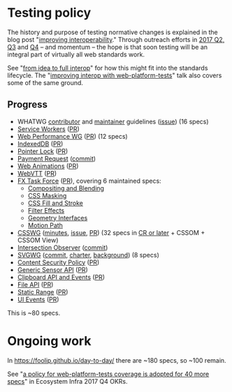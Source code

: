 # Testing policy

The history and purpose of testing normative changes is explained in the blog post "[improving interoperability](https://blog.whatwg.org/improving-interoperability)." Through outreach efforts in [2017 Q2, Q3](https://docs.google.com/document/d/1aRpnNQ7Zz_-N9ngdcjQXNjlE1NblppN7lCQwGdxRLlc/edit?usp=sharing) and [Q4](https://docs.google.com/document/d/1GZquS8Jra47E5hIMH2ObOb_7oQFgk8f9MptUAjF0LFI/edit?usp=sharing) – and momentum – the hope is that soon testing will be an integral part of virtually all web standards work.

See "[from idea to full interop](lifecycle.md)" for how this might fit into the standards lifecycle. The "[improving interop with web-platform-tests](https://webengineshackfest.org/#portfolio)" talk also covers some of the same ground.

## Progress
 * WHATWG [contributor](https://github.com/whatwg/meta/blob/master/CONTRIBUTING.md#tests) and [maintainer](https://github.com/whatwg/meta/blob/master/TEAM.md) guidelines ([issue](https://github.com/whatwg/html/issues/1849)) (16 specs)
 * [Service Workers](https://github.com/w3c/ServiceWorker/blob/master/CONTRIBUTING.md) ([PR](https://github.com/w3c/ServiceWorker/pull/1131))
 * [Web Performance WG](https://github.com/w3c/web-performance/blob/gh-pages/CONTRIBUTING.md#test-driven) ([PR](https://github.com/w3c/web-performance/pull/17)) (12 specs)
 * [IndexedDB](https://github.com/w3c/IndexedDB/blob/master/CONTRIBUTING.md#tests) ([PR](https://github.com/w3c/IndexedDB/pull/200))
 * [Pointer Lock](https://github.com/w3c/pointerlock/blob/gh-pages/CONTRIBUTING.md#tests) ([PR](https://github.com/w3c/pointerlock/pull/20))
 * [Payment Request](https://github.com/w3c/payment-request/blob/gh-pages/test-plan.md) ([commit](https://github.com/w3c/payment-request/commit/139f8b3e2779aadb0a5e4f88c77600dc40405a7a#diff-6684f7304df8a395938c0636514a7461))
 * [Web Animations](https://github.com/w3c/web-animations/blob/master/CONTRIBUTING.md#tests) ([PR](https://github.com/w3c/web-animations/pull/194))
 * [WebVTT](https://github.com/w3c/webvtt/blob/gh-pages/CONTRIBUTING.md#tests) ([PR](https://github.com/w3c/webvtt/pull/357))
 * [FX Task Force](https://github.com/w3c/fxtf-drafts/blob/master/CONTRIBUTING.md#tests) ([PR](https://github.com/w3c/fxtf-drafts/pull/215)), covering 6 maintained specs:
   * [Compositing and Blending](https://drafts.fxtf.org/compositing/)
   * [CSS Masking](https://drafts.fxtf.org/css-masking/)
   * [CSS Fill and Stroke](https://drafts.fxtf.org/fill-stroke/)
   * [Filter Effects](https://drafts.fxtf.org/filter-effects/)
   * [Geometry Interfaces](https://drafts.fxtf.org/geometry/)
   * [Motion Path](https://drafts.fxtf.org/motion/)
 * [CSSWG](https://github.com/w3c/csswg-drafts/blob/master/CONTRIBUTING.md#tests) ([minutes](https://www.w3.org/2017/08/03-css-minutes.html#item06), [issue](https://github.com/w3c/csswg-drafts/issues/1755), [PR](https://github.com/w3c/csswg-drafts/pull/1767)) (32 specs in [CR or later](https://www.w3.org/Style/CSS/current-work) + CSSOM + CSSOM View)
 * [Intersection Observer](https://github.com/w3c/IntersectionObserver/blob/master/CONTRIBUTING.md#tests) ([commit](https://github.com/w3c/IntersectionObserver/commit/1b81b995fd9a1d208b452f20327b5a5921bffb41))
 * [SVGWG](https://github.com/w3c/svgwg/blob/master/CONTRIBUTING.md#tests) ([commit](https://github.com/w3c/svgwg/commit/18eb74f259296423a25538dacb6519b812ad179f), [charter](https://www.w3.org/2017/04/svg-2017.html#deliverables), [background](https://github.com/w3c/testing-how-to/pull/4)) (8 specs)
 * [Content Security Policy](https://github.com/w3c/webappsec-csp/blob/master/CONTRIBUTING.md#tests) ([PR](https://github.com/w3c/webappsec-csp/pull/230))
 * [Generic Sensor API](https://github.com/w3c/sensors/blob/master/CONTRIBUTING.md#tests) ([PR](https://github.com/w3c/sensors/pull/316))
 * [Clipboard API and Events](https://github.com/w3c/clipboard-apis/blob/master/CONTRIBUTING.md#tests) ([PR](https://github.com/w3c/clipboard-apis/pull/56))
 * [File API](https://github.com/w3c/FileAPI/blob/gh-pages/CONTRIBUTING.md#tests) ([PR](https://github.com/w3c/FileAPI/pull/85))
 * [Static Range](https://github.com/w3c/staticrange/blob/gh-pages/CONTRIBUTING.md#tests) ([PR](https://github.com/w3c/staticrange/pull/11))
 * [UI Events](https://github.com/w3c/uievents/blob/gh-pages/CONTRIBUTING.md#tests) ([PR](https://github.com/w3c/uievents/pull/163))

This is ~80 specs.

# Ongoing work

In https://foolip.github.io/day-to-day/ there are ~180 specs, so ~100 remain.

See "[a policy for web-platform-tests coverage is adopted for 40 more specs](https://docs.google.com/document/d/1GZquS8Jra47E5hIMH2ObOb_7oQFgk8f9MptUAjF0LFI/edit#heading=h.3jtyy5sjt1rp)" in Ecosystem Infra 2017 Q4 OKRs.
